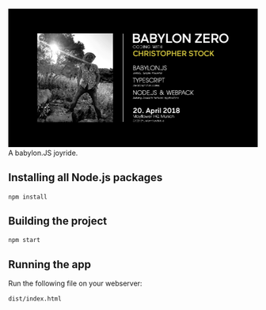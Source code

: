 ![babylon-zero](https://github.com/christopherstock/babylon-zero/raw/master/_ASSETS/promo/promoBadge1_1009x560.jpg)
A babylon.JS joyride.

## Installing all Node.js packages
```
npm install
```

## Building the project
```
npm start
```

## Running the app

Run the following file on your webserver: 
```
dist/index.html
```
